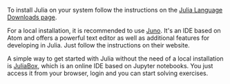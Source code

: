 To install Julia on your system follow the instructions on the [Julia Language Downloads page](http://julialang.org/downloads/).

For a local installation, it is recommended to use [Juno](http://junolab.org/). It's an IDE based on Atom and offers a powerful text editor as well as additional features for developing in Julia. Just follow the instructions on their website.

A simple way to get started with Julia without the need of a local installation is [JuliaBox](http://junolab.org/), which is an online IDE based on Jupyter notebooks. You just access it from your browser, login and you can start solving exercises.
